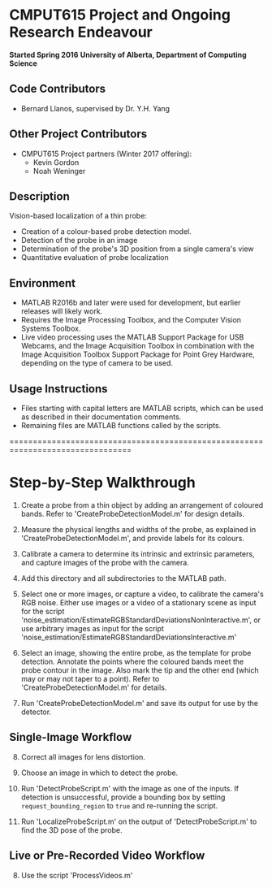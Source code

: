# CMPUT615 Project and Ongoing Research Endeavour
**Started Spring 2016**
**University of Alberta, Department of Computing Science**

## Code Contributors
- Bernard Llanos, supervised by Dr. Y.H. Yang

## Other Project Contributors
- CMPUT615 Project partners (Winter 2017 offering):
  - Kevin Gordon
  - Noah Weninger

## Description

Vision-based localization of a thin probe:
- Creation of a colour-based probe detection model.
- Detection of the probe in an image
- Determination of the probe's 3D position from a single camera's view
- Quantitative evaluation of probe localization

## Environment
- MATLAB R2016b and later were used for development, but earlier releases
  will likely work.
- Requires the Image Processing Toolbox, and the Computer Vision Systems Toolbox.
- Live video processing uses the MATLAB Support Package for USB Webcams,
  and the Image Acquisition Toolbox in combination with the
  Image Acquisition Toolbox Support Package for Point Grey Hardware,
  depending on the type of camera to be used.

## Usage Instructions
- Files starting with capital letters are MATLAB scripts, which can be used
  as described in their documentation comments.
- Remaining files are MATLAB functions called by the scripts.

================================================================================

# Step-by-Step Walkthrough

1. Create a probe from a thin object by adding an arrangement of coloured bands.
   Refer to 'CreateProbeDetectionModel.m' for design details.

2. Measure the physical lengths and widths of the probe, as explained in
   'CreateProbeDetectionModel.m', and provide labels for its colours.

3. Calibrate a camera to determine its intrinsic and extrinsic parameters, and
   capture images of the probe with the camera.

4. Add this directory and all subdirectories to the MATLAB path.

5. Select one or more images, or capture a video, to calibrate the camera's
   RGB noise. Either use images or a video of a stationary scene as input
   for the script 'noise_estimation/EstimateRGBStandardDeviationsNonInteractive.m',
   or use arbitrary images as input for the script
   'noise_estimation/EstimateRGBStandardDeviationsInteractive.m'

6. Select an image, showing the entire probe, as the template for probe detection.
   Annotate the points where the coloured bands meet the probe contour in the image.
   Also mark the tip and the other end (which may or may not taper to a point).
   Refer to 'CreateProbeDetectionModel.m' for details.

7. Run 'CreateProbeDetectionModel.m' and save its output for use by the detector.

## Single-Image Workflow

8. Correct all images for lens distortion.

9. Choose an image in which to detect the probe.

10. Run 'DetectProbeScript.m' with the image as one of the inputs.
   If detection is unsuccessful, provide a bounding box by setting
   `request_bounding_region` to `true` and re-running the script.

11. Run 'LocalizeProbeScript.m' on the output of 'DetectProbeScript.m' to
    find the 3D pose of the probe.

## Live or Pre-Recorded Video Workflow

8. Use the script 'ProcessVideos.m'
